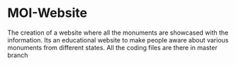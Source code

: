 # MOI-Website
The creation of a website where all the monuments are showcased with the information. Its an educational website to make people aware about various monuments from different states.
All the coding files are there in master branch
